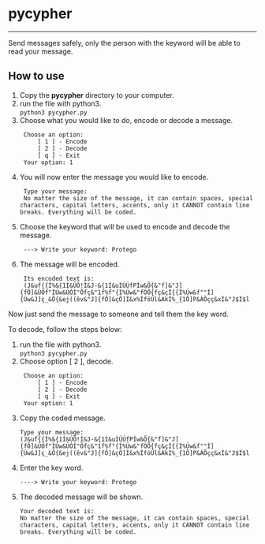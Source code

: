 # pycypher

---

Send messages safely, only the person with the keyword will be able to read your message.   

## How to use  

1. Copy the **pycypher** directory to your computer.
2. run the file with python3.   
   `python3 pycypher.py`
3. Choose what you would like to do, encode or decode a message.   
   ```console
    Choose an option:
        [ 1 ] - Encode
        [ 2 ] - Decode
        [ q ] - Exit
    Your option: 1
   ```
4. You will now enter the message you would like to encode.   
   ```console
    Type your message:
    No matter the size of the message, it can contain spaces, special characters, capital letters, accents, only it CANNOT contain line breaks. Everything will be coded.
   ```
5. Choose the keyword that will be used to encode and decode the message.   
   ```console
    ---> Write your keyword: Protego
   ```
6. The message will be encoded.   
   ```console
    Its encoded text is:
    (J&uf{{Í%&{1Í&ÚÕ!Í&J-&{1Í&uÍÚÚfPÍw&Õ{&"f]&"J]{fÕ]&ÚÓf"ÍÚw&ÚÓÍ"Õfç&"1f%f"{Í%Úw&"fÓÕ{fç&çÍ{{Í%Úw&f""Í]{Úw&J]ç_&Õ{&ej((êv&"J]{fÕ]&çÕ]Í&x%ÍfóÚl&AkÍ%_{1Õ]P&ÁÕçç&xÍ&"J$Í$l
   ```   

Now just send the message to someone and tell them the key word.   

To decode, follow the steps below:   

1. run the file with python3.   
   `python3 pycypher.py`   
2. Choose option [ 2 ], decode.   
   ```console
    Choose an option:
        [ 1 ] - Encode
        [ 2 ] - Decode
        [ q ] - Exit
    Your option: 1
   ```   
3. Copy the coded message.   
   ```console
   Type your message:
   (J&uf{{Í%&{1Í&ÚÕ!Í&J-&{1Í&uÍÚÚfPÍw&Õ{&"f]&"J]{fÕ]&ÚÓf"ÍÚw&ÚÓÍ"Õfç&"1f%f"{Í%Úw&"fÓÕ{fç&çÍ{{Í%Úw&f""Í]{Úw&J]ç_&Õ{&ej((êv&"J]{fÕ]&çÕ]Í&x%ÍfóÚl&AkÍ%_{1Õ]P&ÁÕçç&xÍ&"J$Í$l
   ```   
4. Enter the key word.   
   ```console
   ----> Write your keyword: Protego
   ```   
5. The decoded message will be shown.   
   ```console
   Your decoded text is:
   No matter the size of the message, it can contain spaces, special characters, capital letters, accents, only it CANNOT contain line breaks. Everything will be coded.
   ```   

